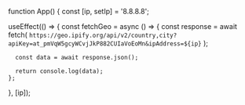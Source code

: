 function App() {
  const [ip, setIp] = '8.8.8.8';

  useEffect(() => {
    const fetchGeo = async () => {
      const response = await fetch(
        `https://geo.ipify.org/api/v2/country,city?apiKey=at_pmVqW5gcyWCvjJkP882CUIaVoEoMn&ipAddress=${ip}`
      );

      const data = await response.json();

      return console.log(data);
    };
  }, [ip]);
